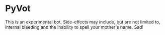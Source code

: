 # PyVot
This is an experimental bot. Side-effects may include, but are not limited to, internal bleeding and the inability to spell your mother's name.
Sad!
